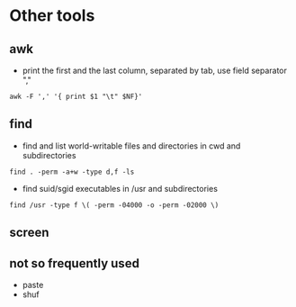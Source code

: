 # Other tools
## awk
- print the first and the last column, separated by tab, use field separator ","
```
awk -F ',' '{ print $1 "\t" $NF}'
```

## find
- find and list world-writable files and directories in cwd and subdirectories
```
find . -perm -a+w -type d,f -ls
```

- find suid/sgid executables in /usr and subdirectories
```
find /usr -type f \( -perm -04000 -o -perm -02000 \)
```

## screen

## not so frequently used
- paste
- shuf
